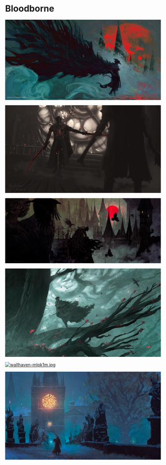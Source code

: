# Bloodborne

<a href="anato-finnstark-web-petit.jpg"><img alt="anato-finnstark-web-petit.jpg" src="anato-finnstark-web-petit.jpg"></a>

<a href="wallhaven-7pmlp9.png"><img alt="wallhaven-7pmlp9.png" src="wallhaven-7pmlp9.png"></a>

<a href="wallhaven-73ql9o.jpg"><img alt="wallhaven-73ql9o.jpg" src="wallhaven-73ql9o.jpg"></a>

<a href="wallhaven-kwerp6.jpg"><img alt="wallhaven-kwerp6.jpg" src="wallhaven-kwerp6.jpg"></a>

<a href="wallhaven-mlpk1m.jpg"><img alt="wallhaven-mlpk1m.jpg" src="wallhaven-mlpk1m.jpg"></a>

<a href="BloodborneBridge.jpg"><img alt="BloodborneBridge.jpg" src="BloodborneBridge.jpg"></a>
